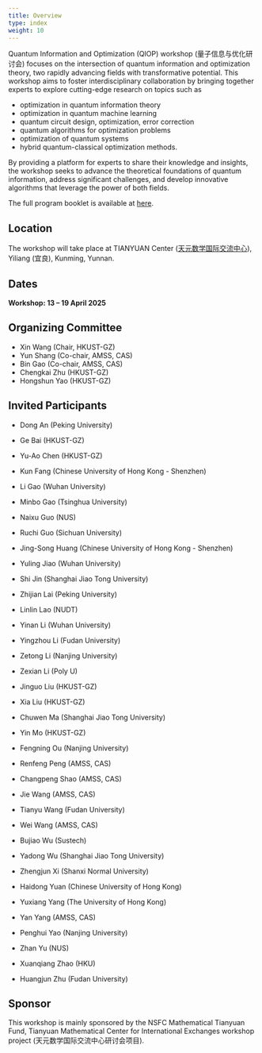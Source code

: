 ```yaml
---
title: Overview
type: index
weight: 10
---
```


Quantum Information and Optimization (QIOP) workshop (量子信息与优化研讨会) focuses on the intersection of quantum information and optimization theory, two rapidly advancing fields with transformative potential. 
This workshop aims to foster interdisciplinary collaboration by bringing together experts to explore cutting-edge research on topics such as 

- optimization in quantum information theory
- optimization in quantum machine learning
- quantum circuit design, optimization, error correction 
- quantum algorithms for optimization problems
- optimization of quantum systems
- hybrid quantum-classical optimization methods. 

By providing a platform for experts to share their knowledge and insights, the workshop seeks to advance the theoretical foundations of quantum information, address significant challenges, and develop innovative algorithms that leverage the power of both fields.

The full program booklet is available at [here](documents/QIOP-agenda.pdf).

## Location

The workshop will take place at TIANYUAN Center ([天元数学国际交流中心](http://tianyuan.amss.ac.cn/)), Yiliang (宜良), Kunming, Yunnan.

## Dates

**Workshop: 13 – 19 April 2025**

## Organizing Committee

- Xin Wang (Chair, HKUST-GZ)
- Yun Shang (Co-chair, AMSS, CAS)
- Bin Gao (Co-chair, AMSS, CAS)
- Chengkai Zhu (HKUST-GZ)
- Hongshun Yao (HKUST-GZ)

## Invited Participants

- Dong An (Peking University)

- Ge Bai (HKUST-GZ)

- Yu-Ao Chen (HKUST-GZ)

- Kun Fang (Chinese University of Hong Kong - Shenzhen)

- Li Gao (Wuhan University)

- Minbo Gao (Tsinghua University)

- Naixu Guo (NUS)

- Ruchi Guo (Sichuan University)

- Jing-Song Huang (Chinese University of Hong Kong - Shenzhen)

- Yuling Jiao (Wuhan University)

- Shi Jin (Shanghai Jiao Tong University)

- Zhijian Lai (Peking University)

- Linlin Lao (NUDT)

- Yinan Li (Wuhan University)

- Yingzhou Li (Fudan University)

- Zetong Li (Nanjing University)

- Zexian Li (Poly U)

- Jinguo Liu (HKUST-GZ)

- Xia Liu (HKUST-GZ)

- Chuwen Ma (Shanghai Jiao Tong University)

- Yin Mo (HKUST-GZ)

- Fengning Ou (Nanjing University)

- Renfeng Peng (AMSS, CAS)

- Changpeng Shao (AMSS, CAS)

- Jie Wang (AMSS, CAS)

- Tianyu Wang (Fudan University)

- Wei Wang (AMSS, CAS)

- Bujiao Wu (Sustech)

- Yadong Wu (Shanghai Jiao Tong University)

- Zhengjun Xi (Shanxi Normal University)

- Haidong Yuan (Chinese University of Hong Kong)

- Yuxiang Yang (The University of Hong Kong)

- Yan Yang (AMSS, CAS)

- Penghui Yao (Nanjing University)

- Zhan Yu (NUS)

- Xuanqiang Zhao (HKU)

- Huangjun Zhu (Fudan University)



## Sponsor

This workshop is mainly sponsored by the NSFC Mathematical Tianyuan Fund, Tianyuan Mathematical Center for International Exchanges workshop project (天元数学国际交流中心研讨会项目).
